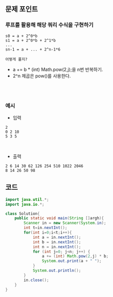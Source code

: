 ## 문제 포인트
### 루프를 활용해 해당 쿼리 수식을 구현하기 <br>

```
s0 = a + 2^0*b 
s1 = a + 2^0*b + 2^1*b
...
sn-1 = a + ... + 2^n-1*6
```

`어떻게 풀지?` <br>
+ a += b * (int) Math.pow(2,j);을 n번 반복하기.
+ 2^n 제곱은 pow()를 사용한다.


<br><br>

### 예시
+ 입력
```
2
0 2 10
5 3 5
```

<br>

+ 출력
```
2 6 14 30 62 126 254 510 1022 2046
8 14 26 50 98
```

## 코드
```java
import java.util.*;
import java.io.*;

class Solution{
    public static void main(String []argh){
        Scanner in = new Scanner(System.in);
        int t=in.nextInt();
        for(int i=0;i<t;i++){
            int a = in.nextInt();
            int b = in.nextInt();
            int n = in.nextInt();
            for (int j=0; j<n; j++) {
                a += (int) Math.pow(2,j) * b;
                System.out.print(a + " ");
            }
            System.out.println();
        }
        in.close();
    }
}
```
